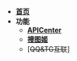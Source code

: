 - [**首页**](README)
- **功能**
  - [**APICenter**](api_main.md)
  - [**搜图姬**](picfinder.md)
  - [~~QQ&TG互联~~]